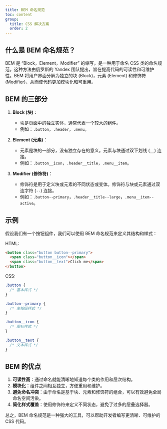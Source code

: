 ```yaml
---
title: BEM 命名规范
toc: content
group:
  title: CSS 解决方案
  order: 2
---
```


## 什么是 BEM 命名规范？

BEM 是 “Block，Element，Modifier” 的缩写，是一种用于命名 CSS 类的命名规范。这种方法由俄罗斯的 Yandex 团队提出，旨在提高代码的可读性和可维护性。BEM 将用户界面分解为独立的块 (Block)，元素 (Element) 和修饰符 (Modifier)，从而使代码更加模块化和可重用。

## BEM 的三部分

1. **Block (块)**：

   - 块是页面中的独立实体，通常代表一个较大的组件。
   - 例如：`.button`，`.header`，`.menu`。

2. **Element (元素)**：

   - 元素是块的一部分，没有独立存在的意义。元素与块通过双下划线 (`__`) 连接。
   - 例如：`.button__icon`，`.header__title`，`.menu__item`。

3. **Modifier (修饰符)**：
   - 修饰符是用于定义块或元素的不同状态或变体。修饰符与块或元素通过双连字符 (`--`) 连接。
   - 例如：`.button--primary`，`.header__title--large`，`.menu__item--active`。

## 示例

假设我们有一个按钮组件，我们可以使用 BEM 命名规范来定义其结构和样式：

HTML:

```html
<button class="button button--primary">
  <span class="button__icon"></span>
  <span class="button__text">Click me</span>
</button>
```

CSS:

```css
.button {
  /* 基本样式 */
}

.button--primary {
  /* 主按钮样式 */
}

.button__icon {
  /* 图标样式 */
}

.button__text {
  /* 文本样式 */
}
```

## BEM 的优点

1. **可读性高**：通过命名就能清晰地知道每个类的作用和层次结构。
2. **模块化**：组件之间相互独立，方便重用和维护。
3. **避免命名冲突**：由于命名是基于块、元素和修饰符的组合，可以有效避免全局命名空间污染。
4. **简化样式覆盖**：使用修饰符来定义不同状态，避免了过多的层叠选择器。

总之，BEM 命名规范是一种强大的工具，可以帮助开发者编写更清晰、可维护的 CSS 代码。
